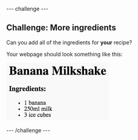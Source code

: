 \--- challenge \---

## Challenge: More ingredients

Can you add all of the ingredients for **your** recipe?

Your webpage should look something like this:

![posnetek zaslona](images/recipe-more-ingredients.png)

\--- /challenge \---